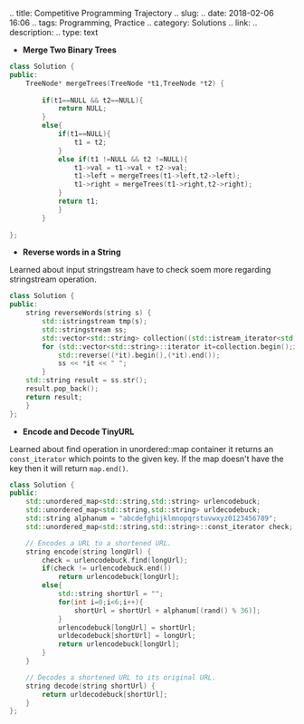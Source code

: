 
.. title: Competitive Programming Trajectory
.. slug: 
.. date: 2018-02-06 16:06 
.. tags: Programming, Practice
.. category: Solutions
.. link: 
.. description: 
.. type: text


* **Merge Two Binary Trees**

```c++
class Solution {
public:
    TreeNode* mergeTrees(TreeNode *t1,TreeNode *t2) {
        
        if(t1==NULL && t2==NULL){
            return NULL;
        }
        else{
            if(t1==NULL){
                t1 = t2;
            }
            else if(t1 !=NULL && t2 !=NULL){
                t1->val = t1->val + t2->val;
                t1->left = mergeTrees(t1->left,t2->left);
                t1->right = mergeTrees(t1->right,t2->right);
            }
            return t1;
            }
        }
        
};
```
<!-- TEASER_END -->
* **Reverse words in a String**

Learned about input stringstream have to check soem more regarding stringstream operation.

```c++
class Solution {
public:
    string reverseWords(string s) {
        std::istringstream tmp(s);
        std::stringstream ss;
        std::vector<std::string> collection((std::istream_iterator<std::string>(tmp)),std::istream_iterator<std::string>());
        for (std::vector<std::string>::iterator it=collection.begin();it!=collection.end();it++){
            std::reverse((*it).begin(),(*it).end());
            ss << *it << " ";  
        }
    std::string result = ss.str();
    result.pop_back();
    return result;
    }
};
```

* **Encode and Decode TinyURL**

Learned about find operation in unordered::map container it returns an `const_iterator` which points to the given key. If the map doesn't have the key then it will return `map.end()`.

```c++
class Solution {
public:
    std::unordered_map<std::string,std::string> urlencodebuck;
    std::unordered_map<std::string,std::string> urldecodebuck;
    std::string alphanum = "abcdefghijklmnopqrstuvwxyz0123456789";
    std::unordered_map<std::string,std::string>::const_iterator check;

    // Encodes a URL to a shortened URL.
    string encode(string longUrl) {
        check = urlencodebuck.find(longUrl);
        if(check != urlencodebuck.end())
            return urlencodebuck[longUrl];
        else{
            std::string shortUrl = "";
            for(int i=0;i<6;i++){
                shortUrl = shortUrl + alphanum[(rand() % 36)];
            }
            urlencodebuck[longUrl] = shortUrl;
            urldecodebuck[shortUrl] = longUrl;
            return urlencodebuck[longUrl];
        }
    }

    // Decodes a shortened URL to its original URL.
    string decode(string shortUrl) {
        return urldecodebuck[shortUrl];
    }
};
```


